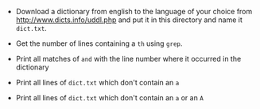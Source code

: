 - Download a dictionary from english to the language of your choice from
  <http://www.dicts.info/uddl.php> and put it in this directory and name it
  `dict.txt`. 

- Get the number of lines containing a `th` using `grep`.

- Print all matches of `and` with the line number where it occurred in the dictionary

- Print all lines of `dict.txt` which don't contain an `a`

- Print all lines of `dict.txt` which don't contain an `a` or an `A`

